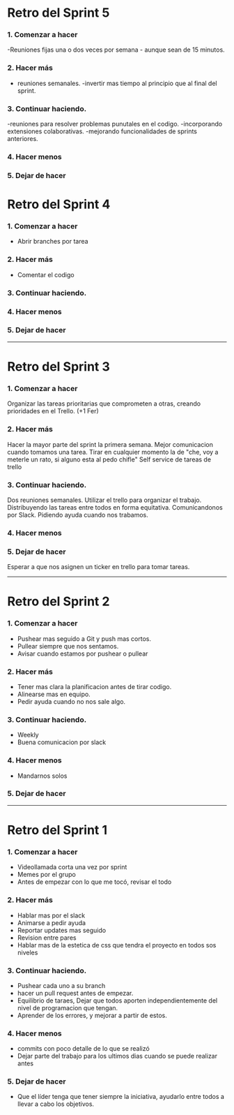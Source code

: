 # Retro del Sprint 5

### 1. Comenzar a hacer
-Reuniones fijas una o dos veces por semana -  aunque sean de 15 minutos.

### 2. Hacer más
- reuniones semanales.
-invertir mas tiempo al principio que al final del sprint.
### 3. Continuar haciendo.
-reuniones para resolver problemas punutales en el codigo.
-incorporando extensiones colaborativas.
-mejorando funcionalidades de sprints anteriores.
### 4. Hacer menos

### 5. Dejar de hacer


# Retro del Sprint 4

### 1. Comenzar a hacer
- Abrir branches por tarea

### 2. Hacer más
- Comentar el codigo

### 3. Continuar haciendo.

### 4. Hacer menos

### 5. Dejar de hacer

---
# Retro del Sprint 3

### 1. Comenzar a hacer
Organizar las tareas prioritarias que comprometen a otras, creando prioridades en el Trello. (+1 Fer)
### 2. Hacer más
Hacer la mayor parte del sprint la primera semana.
Mejor comunicacion cuando tomamos una tarea.
Tirar en cualquier momento la de "che, voy a meterle un rato, si alguno esta al pedo chifle"
Self service de tareas de trello
### 3. Continuar haciendo.
Dos reuniones semanales.
Utilizar el trello para organizar el trabajo.
Distribuyendo las tareas entre todos en forma equitativa. 
Comunicandonos por Slack.
Pidiendo ayuda cuando nos trabamos.
### 4. Hacer menos

### 5. Dejar de hacer
Esperar a que nos asignen un ticker en trello para tomar tareas.

---

# Retro del Sprint 2

### 1. Comenzar a hacer
- Pushear mas seguido a Git y push mas cortos.
- Pullear siempre que nos sentamos.
- Avisar cuando estamos por pushear o pullear

### 2. Hacer más
- Tener mas clara la planificacion antes de tirar codigo.
- Alinearse mas en equipo.
- Pedir ayuda cuando no nos sale algo.

### 3. Continuar haciendo.
- Weekly
- Buena comunicacion por slack

### 4. Hacer menos
- Mandarnos solos

### 5. Dejar de hacer

---

# Retro del Sprint 1

### 1. Comenzar a hacer
- Videollamada corta una vez por sprint
- Memes por el grupo
- Antes de empezar con lo que me tocó, revisar el todo

### 2. Hacer más
- Hablar mas por el slack
- Animarse a pedir ayuda
- Reportar updates mas seguido
- Revision entre pares
- Hablar mas de la estetica de css que tendra el proyecto en todos sos niveles


### 3. Continuar haciendo.
- Pushear cada uno a su branch
- hacer un pull request antes de empezar.
- Equilibrio de taraes, Dejar que todos aporten independientemente del nivel de programacion que tengan.
- Aprender de los errores, y mejorar a partir de estos.

### 4. Hacer menos
- commits con poco detalle de lo que se realizó
- Dejar parte del trabajo para los ultimos dias cuando se puede realizar antes

### 5. Dejar de hacer
- Que el líder tenga que tener siempre la iniciativa, ayudarlo entre todos a llevar a cabo los objetivos.
